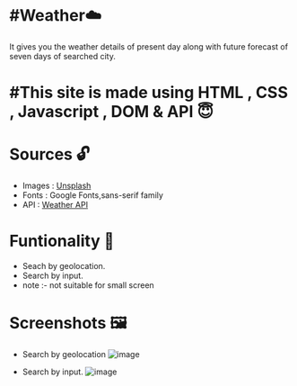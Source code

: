 # #Weather☁️
It gives you the weather details of present day along with future forecast of seven days of searched city.


# #This site is made using HTML , CSS , Javascript , DOM & API 😇

# Sources 🔓
* Images : [Unsplash](https://unsplash.com/)
* Fonts : Google Fonts,sans-serif family
* API : [Weather API](https://openweathermap.org/api)

# Funtionality 🤖
* Seach by geolocation.
* Search by input.
* note :- not suitable for small screen

# Screenshots 🖼️

* Search by geolocation
![image](https://user-images.githubusercontent.com/99972374/173511842-54b439e9-2249-46f8-ab6e-4752ff535407.png)

* Search by input.
![image](https://user-images.githubusercontent.com/99972374/173511874-ff256ea1-2737-4b52-a0d2-42037d0447ad.png)
